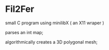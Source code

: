 # Fil2Fer
small C program using minilibX ( an X11 wraper )

parses an int map;

algorithmically creates a 3D polygonal mesh;
